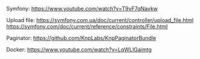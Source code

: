 Symfony:
https://www.youtube.com/watch?v=T9vF7qNavkw

Upload file:
https://symfony.com.ua/doc/current/controller/upload_file.html
https://symfony.com/doc/current/reference/constraints/File.html

Paginator:
https://github.com/KnpLabs/KnpPaginatorBundle

Docker:
https://www.youtube.com/watch?v=LqWLIGaimtg